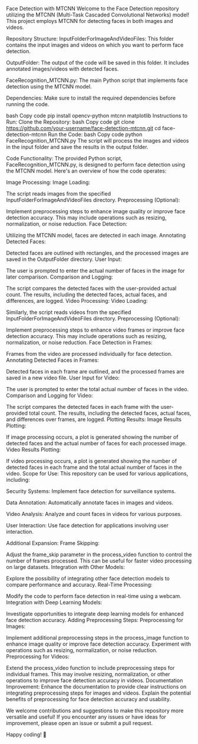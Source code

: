Face Detection with MTCNN
Welcome to the Face Detection repository utilizing the MTCNN (Multi-Task Cascaded Convolutional Networks) model! This project employs MTCNN for detecting faces in both images and videos.

Repository Structure:
InputFolderForImageAndVideoFiles: This folder contains the input images and videos on which you want to perform face detection.

OutputFolder: The output of the code will be saved in this folder. It includes annotated images/videos with detected faces.

FaceRecognition_MTCNN.py: The main Python script that implements face detection using the MTCNN model.

Dependencies:
Make sure to install the required dependencies before running the code.

bash
Copy code
pip install opencv-python mtcnn matplotlib
Instructions to Run:
Clone the Repository:
bash
Copy code
git clone https://github.com/your-username/face-detection-mtcnn.git
cd face-detection-mtcnn
Run the Code:
bash
Copy code
python FaceRecognition_MTCNN.py
The script will process the images and videos in the input folder and save the results in the output folder.

Code Functionality:
The provided Python script, FaceRecognition_MTCNN.py, is designed to perform face detection using the MTCNN model. Here's an overview of how the code operates:

Image Processing:
Image Loading:

The script reads images from the specified InputFolderForImageAndVideoFiles directory.
Preprocessing (Optional):

Implement preprocessing steps to enhance image quality or improve face detection accuracy. This may include operations such as resizing, normalization, or noise reduction.
Face Detection:

Utilizing the MTCNN model, faces are detected in each image.
Annotating Detected Faces:

Detected faces are outlined with rectangles, and the processed images are saved in the OutputFolder directory.
User Input:

The user is prompted to enter the actual number of faces in the image for later comparison.
Comparison and Logging:

The script compares the detected faces with the user-provided actual count.
The results, including the detected faces, actual faces, and differences, are logged.
Video Processing:
Video Loading:

Similarly, the script reads videos from the specified InputFolderForImageAndVideoFiles directory.
Preprocessing (Optional):

Implement preprocessing steps to enhance video frames or improve face detection accuracy. This may include operations such as resizing, normalization, or noise reduction.
Face Detection in Frames:

Frames from the video are processed individually for face detection.
Annotating Detected Faces in Frames:

Detected faces in each frame are outlined, and the processed frames are saved in a new video file.
User Input for Video:

The user is prompted to enter the total actual number of faces in the video.
Comparison and Logging for Video:

The script compares the detected faces in each frame with the user-provided total count.
The results, including the detected faces, actual faces, and differences over frames, are logged.
Plotting Results:
Image Results Plotting:

If image processing occurs, a plot is generated showing the number of detected faces and the actual number of faces for each processed image.
Video Results Plotting:

If video processing occurs, a plot is generated showing the number of detected faces in each frame and the total actual number of faces in the video.
Scope for Use:
This repository can be used for various applications, including:

Security Systems: Implement face detection for surveillance systems.

Data Annotation: Automatically annotate faces in images and videos.

Video Analysis: Analyze and count faces in videos for various purposes.

User Interaction: Use face detection for applications involving user interaction.

Additional Expansion:
Frame Skipping:

Adjust the frame_skip parameter in the process_video function to control the number of frames processed. This can be useful for faster video processing on large datasets.
Integration with Other Models:

Explore the possibility of integrating other face detection models to compare performance and accuracy.
Real-Time Processing:

Modify the code to perform face detection in real-time using a webcam.
Integration with Deep Learning Models:

Investigate opportunities to integrate deep learning models for enhanced face detection accuracy.
Adding Preprocessing Steps:
Preprocessing for Images:

Implement additional preprocessing steps in the process_image function to enhance image quality or improve face detection accuracy. Experiment with operations such as resizing, normalization, or noise reduction.
Preprocessing for Videos:

Extend the process_video function to include preprocessing steps for individual frames. This may involve resizing, normalization, or other operations to improve face detection accuracy in videos.
Documentation Improvement:
Enhance the documentation to provide clear instructions on integrating preprocessing steps for images and videos. Explain the potential benefits of preprocessing for face detection accuracy and usability.

We welcome contributions and suggestions to make this repository more versatile and useful! If you encounter any issues or have ideas for improvement, please open an issue or submit a pull request.

Happy coding! 🚀
